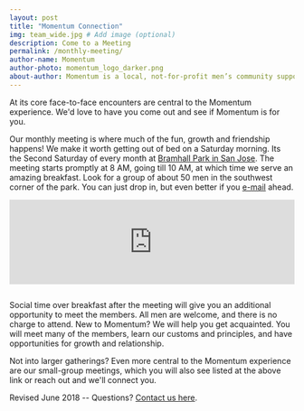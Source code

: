 ```yaml
---
layout: post
title: "Momentum Connection"
img: team_wide.jpg # Add image (optional)
description: Come to a Meeting
permalink: /monthly-meeting/
author-name: Momentum
author-photo: momentum_logo_darker.png
about-author: Momentum is a local, not-for-profit men’s community supporting men and men’s teams.
---
```

At its core face-to-face encounters are central to the Momentum experience. We'd love to have you come out and see if Momentum is for you. 

Our monthly meeting is where much of the fun, growth and friendship happens! We make it worth getting out of bed on a Saturday morning.  Its the Second Saturday of every month at [Bramhall Park in San Jose](https://www.meetup.com/GoMomentum/). The meeting starts promptly at 8 AM, going till 10 AM, at which time we serve an amazing breakfast. Look for a group of about 50 men in the southwest corner of the park. You can just drop in, but even better if you [e-mail]({{site.baseurl}}/contact/) ahead. 

<iframe src="https://www.google.com/maps/embed?pb=!1m18!1m12!1m3!1d1586.837576210197!2d-121.91172802412149!3d37.30283212848438!2m3!1f0!2f0!3f0!3m2!1i1024!2i768!4f13.1!3m3!1m2!1s0x0%3A0x0!2zMzfCsDE4JzEwLjIiTiAxMjHCsDU0JzM4LjMiVw!5e0!3m2!1sen!2sus!4v1527040538809" 
    width='100%' 
    height='auto'
    frameborder='0' 
    style='border:0; padding-bottom:1em' 
    allowfullscreen>
</iframe>

Social time over breakfast after the meeting will give you an additional opportunity to meet the members. All men are welcome, and there is no charge to attend. New to Momentum? We will help you get acquainted. You will meet many of the members, learn our customs and principles, and have opportunities for growth and relationship.

Not into larger gatherings? Even more central to the Momentum experience are our small-group meetings, which you will also see listed at the above link or reach out and we'll connect you.

Revised June 2018  -- Questions? [Contact us here](../contact/).
